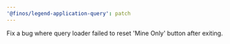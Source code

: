 ```yaml
---
'@finos/legend-application-query': patch
---
```


Fix a bug where query loader failed to reset 'Mine Only' button after exiting.
